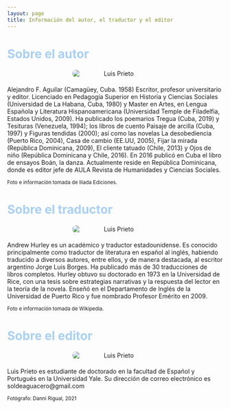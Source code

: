```yaml
---
layout: page
title: Información del autor, el traductor y el editor
---
```

<h1 style="font-weight: bold; color: #A9D0F5;">Sobre el autor</h1>
<img src="{{ site.baseurl }}/assets/alejandro.jpg" alt="Luis Prieto" style="text-align: center; max-width: 200px; border-radius: 8px; margin: 20px auto; display: block;">
<p>
Alejandro F. Aguilar (Camagüey, Cuba. 1958) Escritor, profesor universitario y editor. Licenciado en Pedagogía Superior en Historia y Ciencias Sociales (Universidad de La Habana, Cuba, 1980) y Master en Artes, en Lengua Española y Literatura Hispanoamericana (Universidad Temple de Filadelfia, Estados Unidos, 2009). Ha publicado los poemarios Tregua (Cuba, 2019) y Tesituras (Venezuela, 1994); los libros de cuento Paisaje de arcilla (Cuba, 1997) y Figuras tendidas (2000); así como las novelas La desobediencia (Puerto Rico, 2004), Casa de cambio (EE.UU, 2005), Fijar la mirada (República Dominicana, 2009), El cliente tatuado (Chile, 2013) y Ojos de niño (República Dominicana y Chile, 2016). En 2016 publicó en Cuba el libro de ensayos Boán, la danza. Actualmente reside en República Dominicana, donde es editor jefe de AULA Revista de Humanidades y Ciencias Sociales.
</p>
<p>
<small>Foto e información tomada de Iliada Ediciones.</small>
</p>
<h1 style="font-weight: bold; color: #A9D0F5;">Sobre el traductor</h1> 
<img src="{{ site.baseurl }}/assets/andrew.jpg" alt="Luis Prieto" style="text-align: center; max-width: 200px; border-radius: 8px; margin: 20px auto; display: block;">
<p>
Andrew Hurley es un académico y traductor estadounidense. Es conocido principalmente como traductor de literatura en español al inglés, habiendo traducido a diversos autores, entre ellos, y de manera destacada, al escritor argentino Jorge Luis Borges. Ha publicado más de 30 traducciones de libros completos. Hurley obtuvo su doctorado en 1973 en la Universidad de Rice, con una tesis sobre estrategias narrativas y la respuesta del lector en la teoría de la novela. Enseñó en el Departamento de Inglés de la Universidad de Puerto Rico y fue nombrado Profesor Emérito en 2009.
</p>
<p>
   <small>Foto e información tomada de Wikipedia.</small>
</p>
<h1 style="font-weight: bold; color: #A9D0F5;">Sobre el editor</h1>  
<img src="{{ site.baseurl }}/assets/profile.png" alt="Luis Prieto" style="text-align: center; max-width: 200px; border-radius: 8px; margin: 20px auto; display: block;">
<p>
Luis Prieto es estudiante de doctorado en la facultad de Español y Portugués en la Universidad Yale. Su dirección de correo electrónico es soldeaguacero@gmail.com
</p>
<p>
<small>Fotógrafo: Danni Rigual, 2021</small>
</p>
